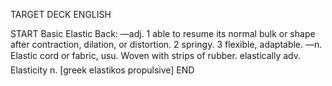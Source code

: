 TARGET DECK
ENGLISH

START
Basic
Elastic
Back: —adj. 1 able to resume its normal bulk or shape after contraction, dilation, or distortion. 2 springy. 3 flexible, adaptable. —n. Elastic cord or fabric, usu. Woven with strips of rubber.  elastically adv. Elasticity n. [greek elastikos propulsive]
END
